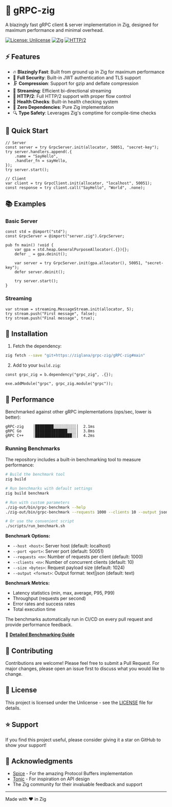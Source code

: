 # 🚀 gRPC-zig

A blazingly fast gRPC client & server implementation in Zig, designed for maximum performance and minimal overhead.

[![License: Unlicense](https://img.shields.io/badge/license-Unlicense-blue.svg)](http://unlicense.org/)
[![Zig](https://img.shields.io/badge/Zig-%23F7A41D.svg?style=flat&logo=zig&logoColor=white)](https://ziglang.org/)
[![HTTP/2](https://img.shields.io/badge/HTTP%2F2-Supported-success)](https://http2.github.io/)

## ⚡️ Features

- 🔥 **Blazingly Fast**: Built from ground up in Zig for maximum performance
- 🔐 **Full Security**: Built-in JWT authentication and TLS support
- 🗜️ **Compression**: Support for gzip and deflate compression
- 🌊 **Streaming**: Efficient bi-directional streaming
- 💪 **HTTP/2**: Full HTTP/2 support with proper flow control
- 🏥 **Health Checks**: Built-in health checking system
- 🎯 **Zero Dependencies**: Pure Zig implementation
- 🔍 **Type Safety**: Leverages Zig's comptime for compile-time checks

## 🚀 Quick Start

```zig
// Server
const server = try GrpcServer.init(allocator, 50051, "secret-key");
try server.handlers.append(.{
    .name = "SayHello",
    .handler_fn = sayHello,
});
try server.start();

// Client
var client = try GrpcClient.init(allocator, "localhost", 50051);
const response = try client.call("SayHello", "World", .none);
```

## 📚 Examples

### Basic Server

```zig
const std = @import("std");
const GrpcServer = @import("server.zig").GrpcServer;

pub fn main() !void {
    var gpa = std.heap.GeneralPurposeAllocator(.{}){};
    defer _ = gpa.deinit();

    var server = try GrpcServer.init(gpa.allocator(), 50051, "secret-key");
    defer server.deinit();

    try server.start();
}
```

### Streaming

```zig
var stream = streaming.MessageStream.init(allocator, 5);
try stream.push("First message", false);
try stream.push("Final message", true);
```

## 🔧 Installation

1. Fetch the dependency:

```sh
zig fetch --save "git+https://ziglana/grpc-zig/gRPC-zig#main"
```

2. Add to your `build.zig`:

```zig
const grpc_zig = b.dependency("grpc_zig", .{});

exe.addModule("grpc", grpc_zig.module("grpc"));
```

## 🏃 Performance

Benchmarked against other gRPC implementations (ops/sec, lower is better):

```
gRPC-zig    │████████░░░░░░░░░░│  2.1ms
gRPC Go     │██████████████░░░░│  3.8ms
gRPC C++    │████████████████░░│  4.2ms
```

### Running Benchmarks

The repository includes a built-in benchmarking tool to measure performance:

```bash
# Build the benchmark tool
zig build

# Run benchmarks with default settings
zig build benchmark

# Run with custom parameters
./zig-out/bin/grpc-benchmark --help
./zig-out/bin/grpc-benchmark --requests 1000 --clients 10 --output json

# Or use the convenient script
./scripts/run_benchmark.sh
```

**Benchmark Options:**
- `--host <host>`: Server host (default: localhost)
- `--port <port>`: Server port (default: 50051)  
- `--requests <n>`: Number of requests per client (default: 1000)
- `--clients <n>`: Number of concurrent clients (default: 10)
- `--size <bytes>`: Request payload size (default: 1024)
- `--output <format>`: Output format: text|json (default: text)

**Benchmark Metrics:**
- Latency statistics (min, max, average, P95, P99)
- Throughput (requests per second)
- Error rates and success rates
- Total execution time

The benchmarks automatically run in CI/CD on every pull request and provide performance feedback.

📖 **[Detailed Benchmarking Guide](docs/benchmarking.md)**

## 🤝 Contributing

Contributions are welcome! Please feel free to submit a Pull Request. For major changes, please open an issue first to discuss what you would like to change.

## 📜 License

This project is licensed under the Unlicense - see the [LICENSE](LICENSE) file for details.

## ⭐️ Support

If you find this project useful, please consider giving it a star on GitHub to show your support!

## 🙏 Acknowledgments

- [Spice](https://github.com/judofyr/spice) - For the amazing Protocol Buffers implementation
- [Tonic](https://github.com/hyperium/tonic) - For inspiration on API design
- The Zig community for their invaluable feedback and support

---

Made with ❤️ in Zig
